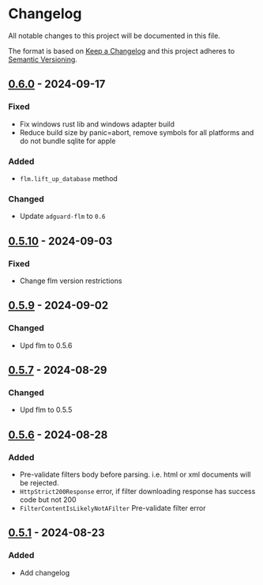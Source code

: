 # Changelog

All notable changes to this project will be documented in this file.

The format is based on [Keep a Changelog](https://keepachangelog.com/en/1.0.0/)
and this project adheres to [Semantic Versioning](https://semver.org/spec/v2.0.0.html).

## [0.6.0] - 2024-09-17

### Fixed
- Fix windows rust lib and windows adapter build
- Reduce build size by panic=abort, remove symbols for all platforms and do not bundle sqlite for apple

### Added
- `flm.lift_up_database` method

### Changed
- Update `adguard-flm` to `0.6`

[0.6.0]: https://github.com/AdguardTeam/FilterListManager/compare/ffi-0.5.10...ffi-0.6.0

## [0.5.10] - 2024-09-03

[0.5.10]: https://github.com/AdguardTeam/FilterListManager/compare/ffi-0.5.9...ffi-0.5.10

### Fixed
- Change flm version restrictions

## [0.5.9] - 2024-09-02

[0.5.9]: https://github.com/AdguardTeam/FilterListManager/compare/ffi-0.5.7...ffi-0.5.9

### Changed

- Upd flm to 0.5.6

## [0.5.7] - 2024-08-29

[0.5.7]: https://github.com/AdguardTeam/FilterListManager/compare/ffi-0.5.6...ffi-0.5.7

### Changed

- Upd flm to 0.5.5

## [0.5.6] - 2024-08-28

[0.5.6]: https://github.com/AdguardTeam/FilterListManager/compare/ffi-0.5.1...ffi-0.5.6

### Added

- Pre-validate filters body before parsing. i.e. html or xml documents will be rejected.
- `HttpStrict200Response` error, if filter downloading response has success code but not 200
- `FilterContentIsLikelyNotAFilter` Pre-validate filter error

## [0.5.1] - 2024-08-23

[0.5.1]: https://github.com/AdguardTeam/FilterListManager/releases/tag/ffi-0.5.1

### Added

- Add changelog
